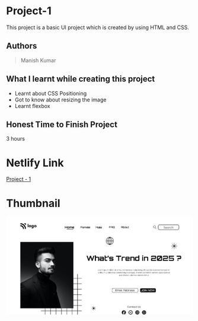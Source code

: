 
# Project-1

This project is a basic UI project which is created by using HTML and CSS.





## Authors

 >Manish Kumar


## What I learnt while creating this project

- Learnt about CSS Positioning
- Got to know about resizing the image
- Learnt flexbox 



## Honest Time to Finish Project

3 hours



# Netlify Link

[Project - 1](https://project-1-mk.netlify.app/)

# Thumbnail

![thumbnail_pic](thumbnail.png)